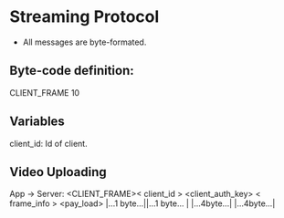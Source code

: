 # Streaming Protocol

- All messages are byte-formated.

## Byte-code definition:

CLIENT_FRAME 10

## Variables
client_id: Id of client.

## Video Uploading
App -> Server:  <CLIENT_FRAME>< client_id > <client_auth_key> < frame_info > <pay_load>
               |...1 byte...||...1 byte... |  |...4byte...|    |...4byte...|